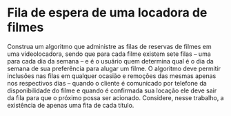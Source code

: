 # Fila de espera de uma locadora de filmes

Construa um algoritmo que administre as filas de reservas de filmes em uma videolocadora, sendo que para cada filme existem sete filas – uma para cada dia da semana – e é o usuário quem determina qual é o dia da semana de sua preferência para alugar um filme. O algoritmo deve permitir inclusões nas filas em qualquer ocasião e remoções das mesmas apenas nos respectivos dias – quando o cliente é comunicado por telefone da disponibilidade do filme e quando é confirmada sua locação ele deve sair da fila para que o próximo possa ser acionado. Considere, nesse trabalho, a existência de apenas uma fita de cada título.
